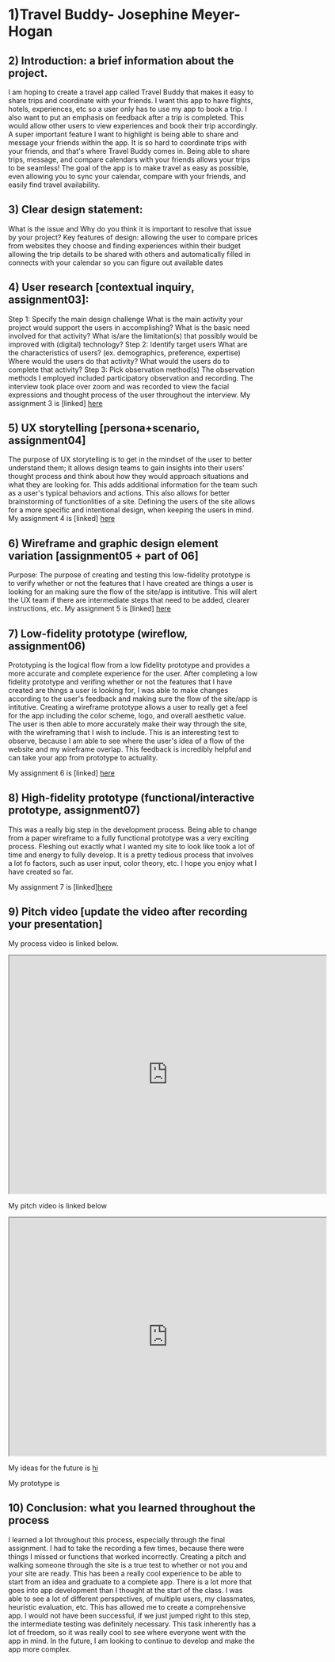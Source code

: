 # 1)Travel Buddy- Josephine Meyer-Hogan


## 2) Introduction: a brief information about the project. 
I am hoping to create a travel app called Travel Buddy that makes it easy to share trips and coordinate with your friends. I want this app to have flights, hotels, experiences, etc so a user only has to use my app to book a trip. I also want to put an emphasis on feedback after a trip is completed. This would allow other users to view experiences and book their trip accordingly. A super important feature I want to highlight is being able to share and message your friends within the app. It is so hard to coordinate trips with your friends, and that's where Travel Buddy comes in. Being able to share trips, message, and compare calendars with your friends allows your trips to be seamless! The goal of the app is to make travel as easy as possible, even allowing you to sync your calendar, compare with your friends, and easily find travel availability.
</br>

## 3) Clear design statement: 
What is the issue and Why do you think it is important to resolve that issue by your project? 
Key features of design:
allowing the user to compare prices from websites they choose and finding experiences within their budget
allowing the trip details to be shared with others and automatically filled in
connects with your calendar so you can figure out available dates
</br>


## 4) User research [contextual inquiry, assignment03]:
Step 1: Specify the main design challenge
What is the main activity your project would support the users in accomplishing?
What is the basic need involved for that activity?
What is/are the limitation(s) that possibly would be improved with (digital) technology?
Step 2: Identify target users
What are the characteristics of users? (ex. demographics, preference, expertise)
Where would the users do that activity?
What would the users do to complete that activity?
Step 3: Pick observation method(s)
The observation methods I employed included participatory observation and recording. The interview took place over zoom and was recorded to view the facial expressions and thought process of the user throughout the interview.
My assignment 3 is [linked] [here](https://github.com/jomh17/DH-110/tree/main/Week%203)
</br>

## 5) UX storytelling [persona+scenario, assignment04]
The purpose of UX storytelling is to get in the mindset of the user to better understand them; it allows design teams to gain insights into their users’ thought process and think about how they would approach situations and what they are looking for. This adds additional information for the team such as a user's typical behaviors and actions. This also allows for better brainstorming of functionlities of a site. Defining the users of the site allows for a more specific and intentional design, when keeping the users in mind.
My assignment 4 is [linked] [here](https://github.com/jomh17/DH-110/tree/main/Week%204)
</br>
## 6) Wireframe and graphic design element variation [assignment05 + part of 06]
Purpose: The purpose of creating and testing this low-fidelity prototype is to verify whether or not the features that I have created are things a user is looking for an making sure the flow of the site/app is intitutive. This will alert the UX team if there are intermediate steps that need to be added, clearer instructions, etc.
My assignment 5 is [linked] [here](https://github.com/jomh17/DH-110/tree/main/Week%205)
</br>

## 7) Low-fidelity prototype (wireflow, assignment06)
Prototyping is the logical flow from a low fidelity prototype and provides a more accurate and complete experience for the user. After completing a low fidelity prototype and verifing whether or not the features that I have created are things a user is looking for, I was able to make changes according to the user's feedback and making sure the flow of the site/app is intitutive. Creating a wireframe prototype allows a user to really get a feel for the app including the color scheme, logo, and overall aesthetic value. The user is then able to more accurately make their way through the site, with the wireframing that I wish to include. This is an interesting test to observe, because I am able to see where the user's idea of a flow of the website and my wireframe overlap. This feedback is incredibly helpful and can take your app from prototype to actuality.

My assignment 6 is [linked] [here](https://github.com/jomh17/DH-110/tree/main/Week%206)
</br>

## 8) High-fidelity prototype (functional/interactive prototype, assignment07)
This was a really big step in the development process. Being able to change from a paper wireframe to a fully functional prototype was a very exciting process. Fleshing out exactly what I wanted my site to look like took a lot of time and energy to fully develop. It is a pretty tedious process that involves a lot fo factors, such as user input, color theory, etc. I hope you enjoy what I have created so far. 

My assignment 7 is [linked][here](https://framer.com/share/Travel-Buddy--73PD0WFXm6N6I2dJnPGd/t2YLvtVVl)
</br>

## 9) Pitch video [update the video after recording your presentation]
My process video is linked below. 
<iframe src="https://drive.google.com/file/d/18e_2xOcb_AXmut399FOm3y3A1wu23U_v/preview" width="640" height="480"></iframe>

My pitch video is linked below 
<iframe src="https://drive.google.com/file/d/1ZRg02PnkgJNyWJt2uLregyHHi9c3RSlm/preview" width="640" height="480"></iframe>

My ideas for the future is [hi](https://drive.google.com/file/d/1Kgy2nkBwYxh5b3ba5jQMuo8q70dszy5O/view?usp=sharing)
</br>

My prototype is

## 10) Conclusion: what you learned throughout the process
I learned a lot throughout this process, especially through the final assignment. I had to take the recording a few times, because there were things I missed or functions that worked incorrectly. Creating a pitch and walking someone through the site is a true test to whether or not you and your site are ready. This has been a really cool experience to be able to start from an idea and graduate to a complete app. There is a lot more that goes into app development than I thought at the start of the class. I was able to see a lot of different perspectives, of multiple users, my classmates, heuristic evaluation, etc. This has allowed me to create a comprehensive app. I would not have been successful, if we just jumped right to this step, the intermediate testing was definitely necessary. This task inherently has a lot of freedom, so it was really cool to see where everyone went with the app in mind. In the future, I am looking to continue to develop and make the app more complex. 
